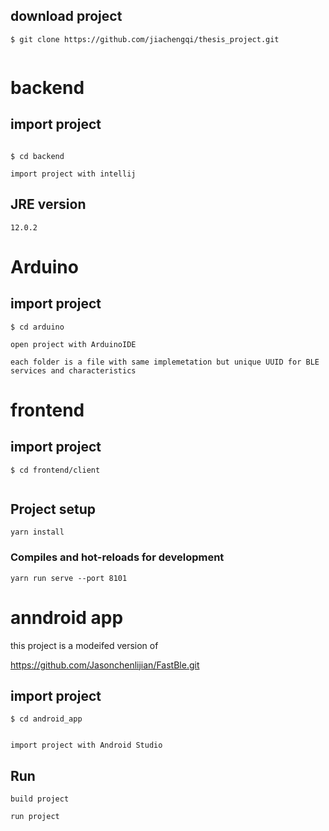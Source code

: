 ## download project

```
$ git clone https://github.com/jiachengqi/thesis_project.git


```

# backend

## import project

```

$ cd backend

import project with intellij
```

## JRE version

```
12.0.2
```

# Arduino

## import project

```
$ cd arduino

open project with ArduinoIDE

each folder is a file with same implemetation but unique UUID for BLE services and characteristics
```

# frontend

## import project

```
$ cd frontend/client


```

## Project setup

```
yarn install
```

### Compiles and hot-reloads for development

```
yarn run serve --port 8101
```

# anndroid app

this project is a modeifed version of

https://github.com/Jasonchenlijian/FastBle.git

## import project

```
$ cd android_app


import project with Android Studio
```

## Run

```
build project

run project
```
